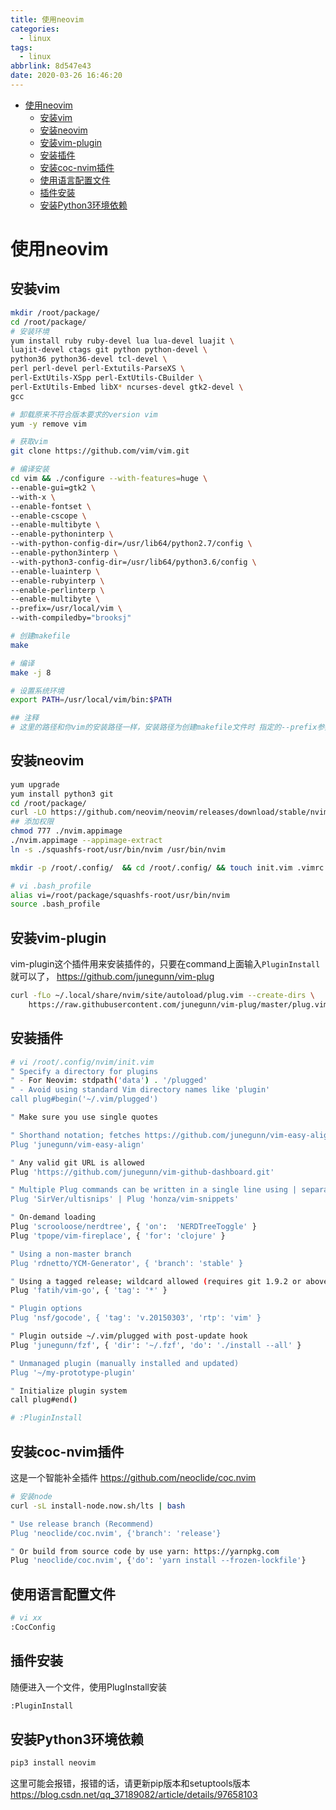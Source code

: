 ```yaml
---
title: 使用neovim
categories:
  - linux
tags:
  - linux
abbrlink: 8d547e43
date: 2020-03-26 16:46:20
---
```


<!-- @import "[TOC]" {cmd="toc" depthFrom=1 depthTo=6 orderedList=false} -->

<!-- code_chunk_output -->

- [使用neovim](#使用neovim)
  - [安装vim](#安装vim)
  - [安装neovim](#安装neovim)
  - [安装vim-plugin](#安装vim-plugin)
  - [安装插件](#安装插件)
  - [安装coc-nvim插件](#安装coc-nvim插件)
  - [使用语言配置文件](#使用语言配置文件)
  - [插件安装](#插件安装)
  - [安装Python3环境依赖](#安装python3环境依赖)

<!-- /code_chunk_output -->
<!-- more -->

# 使用neovim

## 安装vim
```bash
mkdir /root/package/
cd /root/package/
# 安装环境
yum install ruby ruby-devel lua lua-devel luajit \
luajit-devel ctags git python python-devel \
python36 python36-devel tcl-devel \
perl perl-devel perl-Extutils-ParseXS \
perl-ExtUtils-XSpp perl-ExtUtils-CBuilder \
perl-ExtUtils-Embed libX* ncurses-devel gtk2-devel \
gcc

# 卸载原来不符合版本要求的version vim
yum -y remove vim

# 获取vim
git clone https://github.com/vim/vim.git

# 编译安装
cd vim && ./configure --with-features=huge \
--enable-gui=gtk2 \
--with-x \
--enable-fontset \
--enable-cscope \
--enable-multibyte \
--enable-pythoninterp \
--with-python-config-dir=/usr/lib64/python2.7/config \
--enable-python3interp \
--with-python3-config-dir=/usr/lib64/python3.6/config \
--enable-luainterp \
--enable-rubyinterp \
--enable-perlinterp \
--enable-multibyte \
--prefix=/usr/local/vim \
--with-compiledby="brooksj"

# 创建makefile
make

# 编译
make -j 8

# 设置系统环境
export PATH=/usr/local/vim/bin:$PATH 

## 注释
# 这里的路径和你vim的安装路径一样，安装路径为创建makefile文件时 指定的--prefix参数
```
## 安装neovim

```bash
yum upgrade
yum install python3 git  
cd /root/package/
curl -LO https://github.com/neovim/neovim/releases/download/stable/nvim.appimage
## 添加权限
chmod 777 ./nvim.appimage
./nvim.appimage --appimage-extract
ln -s ./squashfs-root/usr/bin/nvim /usr/bin/nvim 

mkdir -p /root/.config/  && cd /root/.config/ && touch init.vim .vimrc

# vi .bash_profile 
alias vi=/root/package/squashfs-root/usr/bin/nvim
source .bash_profile
```

## 安装vim-plugin
vim-plugin这个插件用来安装插件的，只要在command上面输入`PluginInstall`就可以了，
https://github.com/junegunn/vim-plug

```bash
curl -fLo ~/.local/share/nvim/site/autoload/plug.vim --create-dirs \
    https://raw.githubusercontent.com/junegunn/vim-plug/master/plug.vim
```


## 安装插件
```bash
# vi /root/.config/nvim/init.vim
" Specify a directory for plugins
" - For Neovim: stdpath('data') . '/plugged'
" - Avoid using standard Vim directory names like 'plugin'
call plug#begin('~/.vim/plugged')

" Make sure you use single quotes

" Shorthand notation; fetches https://github.com/junegunn/vim-easy-align
Plug 'junegunn/vim-easy-align'

" Any valid git URL is allowed
Plug 'https://github.com/junegunn/vim-github-dashboard.git'

" Multiple Plug commands can be written in a single line using | separators
Plug 'SirVer/ultisnips' | Plug 'honza/vim-snippets'

" On-demand loading
Plug 'scrooloose/nerdtree', { 'on':  'NERDTreeToggle' }
Plug 'tpope/vim-fireplace', { 'for': 'clojure' }

" Using a non-master branch
Plug 'rdnetto/YCM-Generator', { 'branch': 'stable' }

" Using a tagged release; wildcard allowed (requires git 1.9.2 or above)
Plug 'fatih/vim-go', { 'tag': '*' }

" Plugin options
Plug 'nsf/gocode', { 'tag': 'v.20150303', 'rtp': 'vim' }

" Plugin outside ~/.vim/plugged with post-update hook
Plug 'junegunn/fzf', { 'dir': '~/.fzf', 'do': './install --all' }

" Unmanaged plugin (manually installed and updated)
Plug '~/my-prototype-plugin'

" Initialize plugin system
call plug#end()

# :PluginInstall
```


## 安装coc-nvim插件
这是一个智能补全插件
https://github.com/neoclide/coc.nvim
```bash
# 安装node
curl -sL install-node.now.sh/lts | bash
```
```bash
" Use release branch (Recommend)
Plug 'neoclide/coc.nvim', {'branch': 'release'}

" Or build from source code by use yarn: https://yarnpkg.com
Plug 'neoclide/coc.nvim', {'do': 'yarn install --frozen-lockfile'}
```

## 使用语言配置文件
```bash
# vi xx
:CocConfig
```



## 插件安装
随便进入一个文件，使用PlugInstall安装
```bash
:PluginInstall
```

## 安装Python3环境依赖
```bash
pip3 install neovim
```
这里可能会报错，报错的话，请更新pip版本和setuptools版本
https://blog.csdn.net/qq_37189082/article/details/97658103